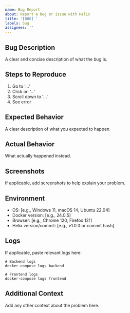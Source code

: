 ```yaml
---
name: Bug Report
about: Report a bug or issue with Helix
title: '[BUG] '
labels: bug
assignees: ''
---
```


## Bug Description

A clear and concise description of what the bug is.

## Steps to Reproduce

1. Go to '...'
2. Click on '...'
3. Scroll down to '...'
4. See error

## Expected Behavior

A clear description of what you expected to happen.

## Actual Behavior

What actually happened instead.

## Screenshots

If applicable, add screenshots to help explain your problem.

## Environment

- OS: [e.g., Windows 11, macOS 14, Ubuntu 22.04]
- Docker version: [e.g., 24.0.5]
- Browser: [e.g., Chrome 120, Firefox 121]
- Helix version/commit: [e.g., v1.0.0 or commit hash]

## Logs

If applicable, paste relevant logs here:

```
# Backend logs
docker-compose logs backend

# Frontend logs
docker-compose logs frontend
```

## Additional Context

Add any other context about the problem here.
